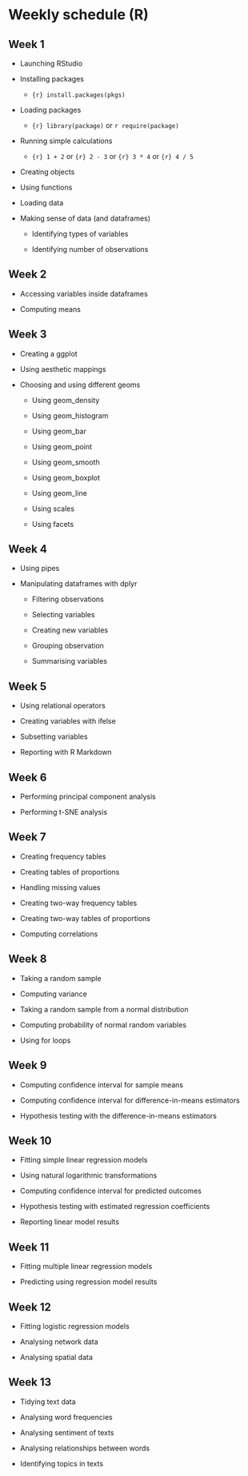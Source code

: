 # Weekly schedule (R)

## Week 1

* Launching RStudio

* Installing packages

  * `{r} install.packages(pkgs)`
  
* Loading packages

  * `{r} library(package)` or `r require(package)`

* Running simple calculations

  * `{r} 1 + 2` or `{r} 2 - 3` or `{r} 3 * 4` or `{r} 4 / 5`     

* Creating objects

* Using functions

* Loading data

* Making sense of data (and dataframes)

  * Identifying types of variables
  
  * Identifying number of observations

## Week 2

* Accessing variables inside dataframes

* Computing means

## Week 3

* Creating a ggplot

* Using aesthetic mappings

* Choosing and using different geoms

  * Using geom_density
 
  * Using geom_histogram
 
  * Using geom_bar

  * Using geom_point

  * Using geom_smooth
  
  * Using geom_boxplot
  
  * Using geom_line
  
  * Using scales
  
  * Using facets
  
## Week 4

* Using pipes

* Manipulating dataframes with dplyr

  * Filtering observations
  
  * Selecting variables
  
  * Creating new variables
  
  * Grouping observation
  
  * Summarising variables
  
## Week 5

* Using relational operators

* Creating variables with ifelse

* Subsetting variables

* Reporting with R Markdown

## Week 6

* Performing principal component analysis

* Performing t-SNE analysis  

## Week 7

* Creating frequency tables

* Creating tables of proportions

* Handling missing values

* Creating two-way frequency tables

* Creating two-way tables of proportions

* Computing correlations

## Week 8

* Taking a random sample

* Computing variance

* Taking a random sample from a normal distribution

* Computing probability of normal random variables

* Using for loops

## Week 9

* Computing confidence interval for sample means

* Computing confidence interval for difference-in-means estimators

* Hypothesis testing with the difference-in-means estimators

## Week 10

* Fitting simple linear regression models

* Using natural logarithmic transformations

* Computing confidence interval for predicted outcomes

* Hypothesis testing with estimated regression coefficients

* Reporting linear model results

## Week 11

* Fitting multiple linear regression models

* Predicting using regression model results


## Week 12

* Fitting logistic regression models

* Analysing network data

* Analysing spatial data

## Week 13

* Tidying text data

* Analysing word frequencies

* Analysing sentiment of texts

* Analysing relationships between words

* Identifying topics in texts
